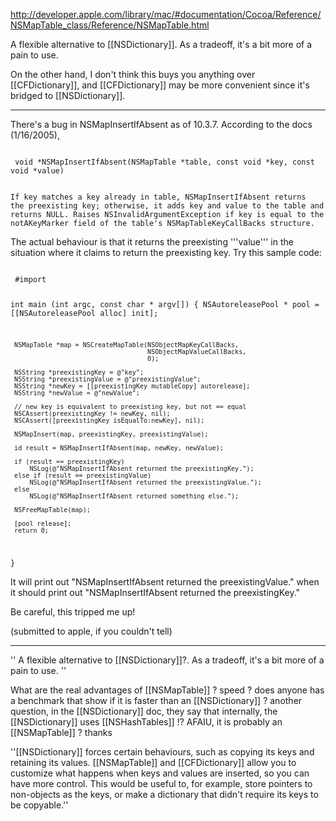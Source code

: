http://developer.apple.com/library/mac/#documentation/Cocoa/Reference/NSMapTable_class/Reference/NSMapTable.html

A flexible alternative to [[NSDictionary]].  As a tradeoff, it's a bit more of a pain to use. 

On the other hand, I don't think this buys you anything over [[CFDictionary]], and [[CFDictionary]] may be more convenient since it's bridged to [[NSDictionary]].

----

There's a bug in NSMapInsertIfAbsent as of 10.3.7.  According to the docs (1/16/2005),

<code>
 void *NSMapInsertIfAbsent(NSMapTable *table, const void *key, const void *value)
 
 If key matches a key already in table, NSMapInsertIfAbsent returns the
 preexisting key; otherwise, it adds key and value to the table and
 returns NULL. Raises NSInvalidArgumentException if key is equal to the
 notAKeyMarker field of the table's NSMapTableKeyCallBacks structure.
</code>

The actual behaviour is that it returns the preexisting '''value''' in the situation where it claims to return the preexisting key.  Try this sample code:

<code>
 #import <Foundation/Foundation.h>
 
 int main (int argc, const char * argv[]) {
     NSAutoreleasePool * pool = [[NSAutoreleasePool alloc] init];
 
     NSMapTable *map = NSCreateMapTable(NSObjectMapKeyCallBacks, 
                                        NSObjectMapValueCallBacks, 
                                        0);
 
     NSString *preexistingKey = @"key";
     NSString *preexistingValue = @"preexistingValue";
     NSString *newKey = [[preexistingKey mutableCopy] autorelease];
     NSString *newValue = @"newValue";
 
     // new key is equivalent to preexisting key, but not == equal
     NSCAssert(preexistingKey != newKey, nil);
     NSCAssert([preexistingKey isEqualTo:newKey], nil);
 
     NSMapInsert(map, preexistingKey, preexistingValue);
             
     id result = NSMapInsertIfAbsent(map, newKey, newValue);
 
     if (result == preexistingKey)
         NSLog(@"NSMapInsertIfAbsent returned the preexistingKey.");
     else if (result == preexistingValue)
         NSLog(@"NSMapInsertIfAbsent returned the preexistingValue.");
     else
         NSLog(@"NSMapInsertIfAbsent returned something else.");
     
     NSFreeMapTable(map);
         
     [pool release];
     return 0;
 }
</code>

It will print out "NSMapInsertIfAbsent returned the preexistingValue." when it should print out "NSMapInsertIfAbsent returned the preexistingKey."

Be careful, this tripped me up!

(submitted to apple, if you couldn't tell)


----

''
A flexible alternative to [[NSDictionary]]?. As a tradeoff, it's a bit more of a pain to use.
''

What are the real advantages of [[NSMapTable]] ? speed ? does anyone has a benchmark that show if it is faster than an [[NSDictionary]] ?
another question, in the [[NSDictionary]] doc, they say that internally, the [[NSDictionary]] uses [[NSHashTables]] !? AFAIU, it is probably an [[NSMapTable]] ?
thanks

''[[NSDictionary]] forces certain behaviours, such as copying its keys and retaining its values. [[NSMapTable]] and [[CFDictionary]] allow you to customize what happens when keys and values are inserted, so you can have more control. This would be useful to, for example, store pointers to non-objects as the keys, or make a dictionary that didn't require its keys to be copyable.''